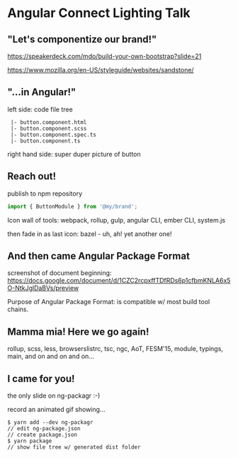 Angular Connect Lighting Talk
=============================

## "Let's componentize our brand!"

https://speakerdeck.com/mdo/build-your-own-bootstrap?slide=21

https://www.mozilla.org/en-US/styleguide/websites/sandstone/


## "...in Angular!"

left side: code file tree

```
 |- button.component.html
 |- button.component.scss
 |- button.component.spec.ts
 |- button.component.ts
```

right hand side: super duper picture of button


## Reach out!

publish to npm repository

```ts
import { ButtonModule } from '@my/brand';
```

Icon wall of tools: webpack, rollup, gulp, angular CLI, ember CLI, system.js

then fade in as last icon: bazel - uh, ah! yet another one!


## And then came Angular Package Format

screenshot of document beginning: https://docs.google.com/document/d/1CZC2rcpxffTDfRDs6p1cfbmKNLA6x5O-NtkJglDaBVs/preview

Purpose of Angular Package Format: is compatible w/ most build tool chains.


## Mamma mia! Here we go again!

rollup, scss, less, browserslistrc, tsc, ngc, AoT, FESM'15, module, typings, main, and on and on and on...


## I came for you!

the only slide on ng-packagr :-)

record an animated gif showing...

```
$ yarn add --dev ng-packagr
// edit ng-package.json
// create package.json
$ yarn package
// show file tree w/ generated dist folder
```
